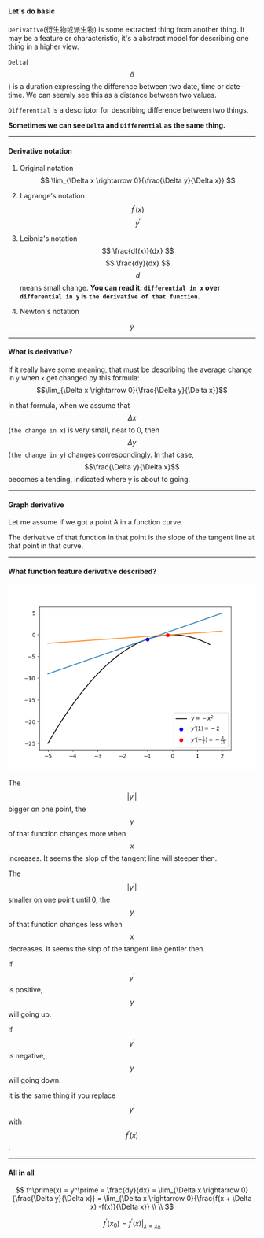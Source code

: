 #### Let's do basic

`Derivative`\(衍生物或派生物\) is some extracted thing from another thing. It may be a feature or characteristic, it's a abstract model for describing one thing in a higher view.

`Delta`\($$\Delta$$\) is a duration expressing the difference between two date, time or date-time. We can seemly see this as a distance between two values.

`Differential` is a descriptor for describing difference between two things.

**Sometimes we can see **`Delta`** and **`Differential`** as the same thing.**

---

#### Derivative notation

1. Original notation
$$
   \lim_{\Delta x \rightarrow 0}{\frac{\Delta y}{\Delta x}}
$$

2. Lagrange's notation
$$
   f^\prime(x)
$$
$$
   y^\prime
$$

3. Leibniz's notation
$$
   \frac{df(x)}{dx}
$$
$$
   \frac{dy}{dx}
$$
$$d$$ means small change.
**You can read it: **`differential in x`** over **`differential in y`** is **`the derivative of that function`**.**

4. Newton's notation


$$
   \dot y
$$


---

#### What is derivative?

If it really have some meaning, that must be describing the average change in `y` when `x` get changed by this formula: $$\lim_{\Delta x \rightarrow 0}{\frac{\Delta y}{\Delta x}}$$

In that formula, when we assume that $$\Delta x$$\(`the change in x`\) is very small, near to 0, then $$\Delta y$$\(`the change in y`\) changes correspondingly. In that case, $$\frac{\Delta y}{\Delta x}$$ becomes a tending, indicated where y is about to going.

---

#### Graph derivative

Let me assume if we got a point A in a function curve.

The derivative of that function in that point is the slope of the tangent line at that point in that curve.

---

#### What function feature derivative described?

![](/assets/negative_x^2.png)

The $$|y^\prime|$$ bigger on one point, the $$y$$ of that function changes more when $$x$$ increases. It seems the slop of the tangent line will steeper then.

The $$|y^\prime|$$ smaller on one point until 0, the $$y$$ of that function changes less when $$x$$ decreases. It seems the slop of the tangent line gentler then.

If $$y^\prime$$ is positive, $$y$$ will going up.

If $$y^\prime$$ is negative, $$y$$ will going down.

It is the same thing if you replace $$y^\prime$$ with $$f^\prime(x)$$.

---

#### All in all

$$
f^\prime(x) = y^\prime = \frac{dy}{dx} = \lim_{\Delta x \rightarrow 0}{\frac{\Delta y}{\Delta x}} = \lim_{\Delta x \rightarrow 0}{\frac{f(x + \Delta x) -f(x)}{\Delta x}}
\\ \\
$$

$$
f^\prime(x_0) = f^\prime(x)|_{x=x_0}
$$
